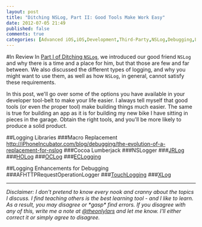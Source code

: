 ```yaml
---
layout: post
title: "Ditching NSLog, Part II: Good Tools Make Work Easy"
date: 2012-07-05 21:49
published: false
comments: true
categories: [Advanced iOS,iOS,Development,Third-Party,NSLog,Debugging,Logging]
---
```

#In Review
In [Part I of Ditching `NSLog`](/blog/2012/07/02/ditching-nslog-advanced-ios-logging-part-1/), we introduced our good friend `NSLog` and why there is a time and a place for him, but that those are few and far between.  We also discussed the different types of logging, and why you might want to use them, as well as how `NSLog`, in general, cannot satisfy these requirements.

In this post, we'll go over some of the options you have available in your developer tool-belt to make your life easier. I always tell myself that good tools (or even _the_ proper tool) make building things much easier.  The same is true for building an app as it is for building my new bike I have sitting in pieces in the garage. Obtain the right tools, and you'll be more likely to produce a solid product.

##Logging Libraries
###Macro Replacement
http://iPhoneIncubator.com/blog/debugging/the-evolution-of-a-replacement-for-nslog
###Cocoa Lumberjack
###NSLogger
###[JRLog](https://github.com/rentzsch/JRLog)
###[HOLog](https://github.com/holtwick/HOLog)
###[OCLog](https://github.com/shadowphoenix/OCLog)
###[ECLogging](https://github.com/elegantchaos/ECLogging)

##Logging Enhancements for Debugging
###AFHTTPRequestOperationLogger
###[TouchLogging](https://github.com/TouchCode/TouchLogging)
###[XLog](https://github.com/Maxwin-z/XLog)

***

_Disclaimer:_
_I don't pretend to know every nook and cranny about the topics I discuss.  I find teaching others is the best learning tool - and I like to learn.  As a result, you may disagree or \*gasp\* find errors.  If you disagree with any of this, write me a note at [@theonlylars](https://twitter.com/theonlylars) and let me know. I'll either correct it or simply agree to disagree._